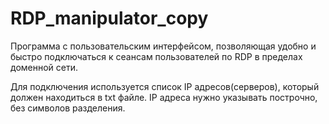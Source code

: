 # RDP_manipulator_copy

Программа с пользовательским интерфейсом, позволяющая удобно и быстро подключаться к сеансам пользователей по RDP в пределах доменной сети.

Для подключения используется список IP адресов(серверов), который должен находиться в txt файле. IP адреса нужно указывать построчно, без символов разделения.
